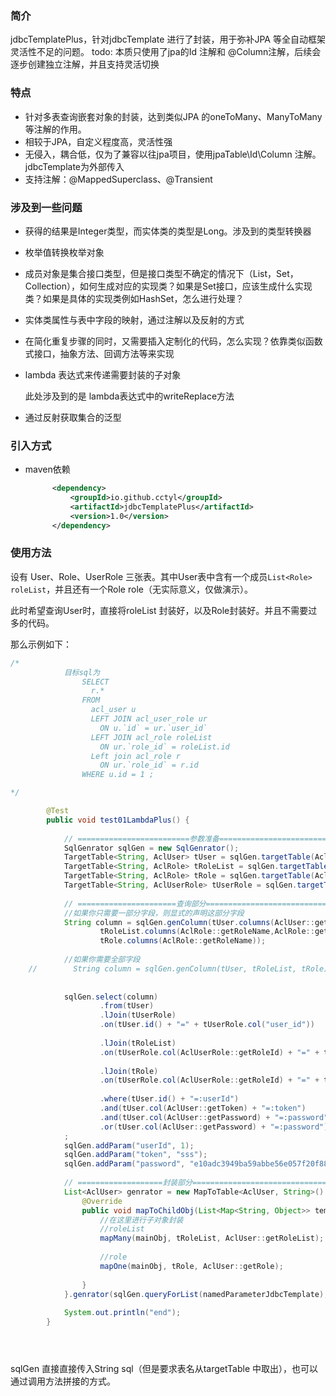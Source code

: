 ### 简介

jdbcTemplatePlus，针对jdbcTemplate 进行了封装，用于弥补JPA 等全自动框架灵活性不足的问题。
todo: 本质只使用了jpa的Id 注解和 @Column注解，后续会逐步创建独立注解，并且支持灵活切换
### 特点

- 针对多表查询嵌套对象的封装，达到类似JPA 的oneToMany、ManyToMany 等注解的作用。
- 相较于JPA，自定义程度高，灵活性强
- 无侵入，耦合低，仅为了兼容以往jpa项目，使用jpaTable\Id\Column 注解。jdbcTemplate为外部传入
- 支持注解：@MappedSuperclass、@Transient


### 涉及到一些问题

- 获得的结果是Integer类型，而实体类的类型是Long。涉及到的类型转换器

- 枚举值转换枚举对象

- 成员对象是集合接口类型，但是接口类型不确定的情况下（List，Set，Collection），如何生成对应的实现类？如果是Set接口，应该生成什么实现类？如果是具体的实现类例如HashSet，怎么进行处理？

- 实体类属性与表中字段的映射，通过注解以及反射的方式

- 在简化重复步骤的同时，又需要插入定制化的代码，怎么实现？依靠类似函数式接口，抽象方法、回调方法等来实现

- lambda 表达式来传递需要封装的子对象

  此处涉及到的是 lambda表达式中的writeReplace方法

- 通过反射获取集合的泛型



### 引入方式


- maven依赖

  ```xml
        <dependency>
            <groupId>io.github.cctyl</groupId>
            <artifactId>jdbcTemplatePlus</artifactId>
            <version>1.0</version>
        </dependency>
  ```

### 使用方法

设有 User、Role、UserRole 三张表。其中User表中含有一个成员`List<Role> roleList`，并且还有一个Role role（无实际意义，仅做演示）。

此时希望查询User时，直接将roleList 封装好，以及Role封装好。并且不需要过多的代码。

那么示例如下：

```java
/*
            目标sql为
                SELECT
                  r.*
                FROM
                  acl_user u
                  LEFT JOIN acl_user_role ur
                    ON u.`id` = ur.`user_id`
                  LEFT JOIN acl_role roleList
                    ON ur.`role_id` = roleList.id
                  Left join acl_role r
                  	ON ur.`role_id` = r.id
                WHERE u.id = 1 ;

*/   

        @Test
        public void test01LambdaPlus() {
    
            // =========================参数准备========================
            SqlGenrator sqlGen = new SqlGenrator();
            TargetTable<String, AclUser> tUser = sqlGen.targetTable(AclUser.class);
            TargetTable<String, AclRole> tRoleList = sqlGen.targetTable(AclUser::getRoleList);
            TargetTable<String, AclRole> tRole = sqlGen.targetTable(AclUser::getRole);
            TargetTable<String, AclUserRole> tUserRole = sqlGen.targetTable(AclUserRole.class);
    
            // ======================查询部分===========================
            //如果你只需要一部分字段，则显式的声明这部分字段
            String column = sqlGen.genColumn(tUser.columns(AclUser::getId,AclUser::getUsername),
                    tRoleList.columns(AclRole::getRoleName,AclRole::getId),
                    tRole.columns(AclRole::getRoleName));
    
            //如果你需要全部字段
    //        String column = sqlGen.genColumn(tUser, tRoleList, tRole);
    
    
            sqlGen.select(column)
                    .from(tUser)
                    .lJoin(tUserRole)
                    .on(tUser.id() + "=" + tUserRole.col("user_id"))
    
                    .lJoin(tRoleList)
                    .on(tUserRole.col(AclUserRole::getRoleId) + "=" + tRoleList.id())
    
                    .lJoin(tRole)
                    .on(tUserRole.col(AclUserRole::getRoleId) + "=" + tRole.id())
    
                    .where(tUser.id() + "=:userId")
                    .and(tUser.col(AclUser::getToken) + "=:token")
                    .and(tUser.col(AclUser::getPassword) + "=:password")
                    .or(tUser.col(AclUser::getPassword) + "=:password")
            ;
            sqlGen.addParam("userId", 1);
            sqlGen.addParam("token", "sss");
            sqlGen.addParam("password", "e10adc3949ba59abbe56e057f20f883e");
    
            // ===================封装部分==============================
            List<AclUser> genrator = new MapToTable<AclUser, String>() {
                @Override
                public void mapToChildObj(List<Map<String, Object>> tempList, AclUser mainObj) {
                    //在这里进行子对象封装
                    //roleList
                    mapMany(mainObj, tRoleList, AclUser::getRoleList);
    
                    //role
                    mapOne(mainObj, tRole, AclUser::getRole);
    
                }
            }.genrator(sqlGen.queryForList(namedParameterJdbcTemplate), tUser);
    
            System.out.println("end");
        }





```

sqlGen 直接直接传入String sql（但是要求表名从targetTable 中取出），也可以通过调用方法拼接的方式。



